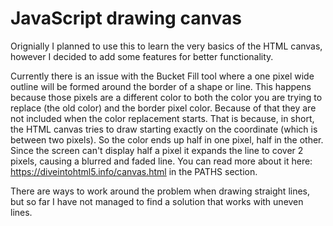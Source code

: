 # JavaScript drawing canvas

Orignially I planned to use this to learn the very basics of the HTML canvas, however I decided to add some features for better functionality.

Currently there is an issue with the Bucket Fill tool where a one pixel wide outline will be formed around the border of a shape or line.
This happens because those pixels are a different color to both the color you are trying to replace (the old color) and the border pixel color. Because of that they are not included when the color replacement starts.
That is because, in short, the HTML canvas tries to draw starting exactly on the coordinate (which is between two pixels). So the color ends up half in one pixel, half in the other. Since the screen can't display half a pixel it expands the line to cover 2 pixels, causing a blurred and faded line.
You can read more about it here: https://diveintohtml5.info/canvas.html in the PATHS section.

There are ways to work around the problem when drawing straight lines, but so far I have not managed to find a solution that works with uneven lines.